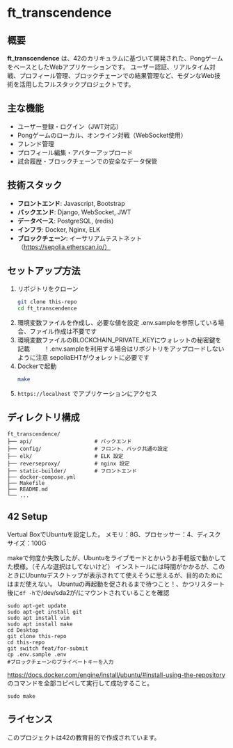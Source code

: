 # ft_transcendence
  
## 概要

**ft_transcendence** は、42のカリキュラムに基づいて開発された、PongゲームをベースとしたWebアプリケーションです。
ユーザー認証、リアルタイム対戦、プロフィール管理、ブロックチェーンでの結果管理など、モダンなWeb技術を活用したフルスタックプロジェクトです。

## 主な機能

- ユーザー登録・ログイン（JWT対応）
- Pongゲームのローカル、オンライン対戦（WebSocket使用）
- フレンド管理
- プロフィール編集・アバターアップロード
- 試合履歴・ブロックチェーンでの安全なデータ保管

## 技術スタック

- **フロントエンド**: Javascript, Bootstrap
- **バックエンド**: Django, WebSocket, JWT
- **データベース**: PostgreSQL, (redis)
- **インフラ**: Docker, Nginx, ELK
- **ブロックチェーン**: イーサリアムテストネット（https://sepolia.etherscan.io/）

## セットアップ方法

1. リポジトリをクローン
    ```bash
    git clone this-repo
    cd ft_transcendence
    ```
2. 環境変数ファイルを作成し、必要な値を設定
    .env.sampleを参照している場合、ファイル作成は不要です
3. 環境変数ファイルのBLOCKCHAIN_PRIVATE_KEYにウォレットの秘密鍵を記載
　　！.env.sampleを利用する場合はリポジトリをアップロードしないように注意
    sepoliaEHTがウォレットに必要です
4. Dockerで起動
   ```bash
   make
   ```
5. `https://localhost` でアプリケーションにアクセス

## ディレクトリ構成

```
ft_transcendence/
├── api/                    # バックエンド
├── config/                 # フロント、バック共通の設定
├── elk/                    # ELK 設定
├── reverseproxy/           # nginx 設定
├── static-builder/         # フロントエンド 
├── docker-compose.yml
├── Makefile
├── README.md
└── ...
```

## 42 Setup
Vertual BoxでUbuntuを設定した。
メモリ：8G、プロセッサー：4、ディスクサイズ：100G

makeで何度か失敗したが、Ubuntuをライブモードとかいうお手軽版で動かしてた模様。（そんな選択はしてないけど）
インストールには時間がかかるが、このときにUbuntuデスクトップが表示されてて使えそうに思えるが、目的のためにはまだ使えない。
Ubuntuの再起動を促されるまで待つこと！、かつリスタート後に``df -h``で/dev/sda2が/にマウントされていることを確認

```
sudo apt-get update
sudo apt-get install git
sudo apt install vim
sudo apt install make
cd Desktop
git clone this-repo
cd this-repo
git switch feat/for-submit
cp .env.sample .env
#ブロックチェーンのプライベートキーを入力
```
https://docs.docker.com/engine/install/ubuntu/#install-using-the-repository
のコマンドを全部コピペして実行して成功すること。
```
sudo make
```

## ライセンス
このプロジェクトは42の教育目的で作成されています。

